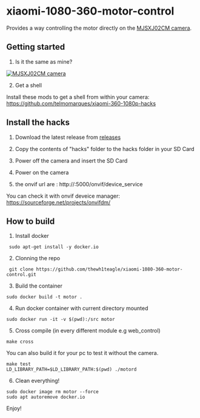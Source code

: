 # xiaomi-1080-360-motor-control

Provides a way controlling the motor directly on the [MJSXJ02CM camera](https://www.mi.com/global/camera-360).


## Getting started

1. Is it the same as mine?

[![MJSXJ02CM camera](https://i.imgur.com/3fOE6ZR.png)](https://www.mi.com/global/camera-360)


2. Get a shell

Install these mods to get a shell from within your camera:  
https://github.com/telmomarques/xiaomi-360-1080p-hacks





## Install the hacks
1. Download the latest release from [releases](https://github.com/thewh1teagle/xiaomi-1080-360-motor-control/releases)

2. Copy the contents of "hacks" folder to the hacks folder in your SD Card

3. Power off the camera and insert the SD Card
4. Power on the camera
5. the onvif url are : http://<your-camera-ip>:5000/onvif/device_service
 
You can check it with onvif deveice manager: https://sourceforge.net/projects/onvifdm/

## How to build

1. Install docker
```shell
 sudo apt-get install -y docker.io
```


2. Clonning the repo
```git clone
 git clone https://github.com/thewh1teagle/xiaomi-1080-360-motor-control.git
```

3. Build the container 
```shell
sudo docker build -t motor .
```
4. Run docker container with current directory mounted
```shell
sudo docker run -it -v $(pwd):/src motor
```

5. Cross compile (in every different module e.g web_control)

```shell
make cross
```

You can also build it for your pc to test it without the camera.

```shell
make test
LD_LIBRARY_PATH=$LD_LIBRARY_PATH:$(pwd) ./motord
```

6. Clean everything!
```
sudo docker image rm motor --force
sudo apt autoremove docker.io
```

Enjoy!

